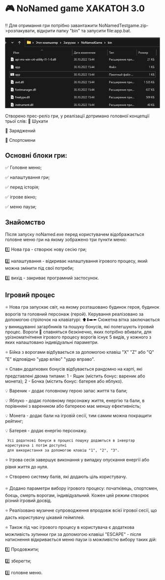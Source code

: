 # :video_game: NoNamed game ХАКАТОН 3.0 

  :bangbang: Для отримання гри потрібно завантажити NoNamedTestgame.zip->розпакувати, відкрити папку "bin" та запусити file:app.bat. 
  
 ![This is an image](/readME_File.png)
   
  Створено прес-реліз гри, у реалізації дотримано головної концепції трьої слів: 
  :pushpin: Шукати 
  
  :pushpin: Заряджений
  
  :pushpin: Спортсмени 
  
## Основні блоки гри:
 :white_check_mark: Головне меню;
 
 :white_check_mark: налаштування гри;
 
 :white_check_mark: перед історія;
 
 :white_check_mark: ігрове вікно;
 
 :white_check_mark: меню паузи;
 
 ## Знайомство
  Після запуску noNamed.exe перед користувачем відображається головне меню гри на якому зображено три пункти меню: 
  
   :one: Нова гра - створює нову сесію гри; 
   
   :two: налаштування - відкриває налаштування ігрового процесу, який можна змінити під свої потреби; 
   
   :three: вихід - закриває програмний застосунок.
   
   ## Ігровий процес
   :star: Нова гра запускає світ, на якому розташовано будинок героя, будинок ворогів та головний персонаж (герой). Керування реалізовано за допомогою стрілочок на клавіатурі: :arrow_up::arrow_down::arrow_right::arrow_left: Сюжетна вітка заключається у винищуванні загарбників та пошуку бонусів, які полегшують ігровий процес. Вороги :space_invader: спавняться безкінечно, яких потрібно вбивати, для урізноматнітненя ігрового процесу ворогів існує 5 видів, у кожного з яких налаштовано індивідуальні параметри.
   
   :star: Бійка з ворогами відбувається за допомогою клавіш "X" "Z" або "Q" "E" відповідно "удар вліво" "удар вправо".
   
   :star: Спавн додаткових бонусів відбувається рандомно на карті, які представлені двома типами: 1 - Ящик (містить бонус: вареник або монета); 2 - Бочка (містить бонус: батерея або яблуко).
   
   :bulb: Вареник - додає головному герою запас життя та бали;
   
   :bulb: Яблуко - додає головному персонажу життя, енергію та бали, в порівнняні з вареником або батереєю має меншу ефективність;
      
   :bulb: Монета - додає бали на ігровій сесії, тим самим можна покращити рейтинг;
         
   :bulb: Батерея - додає енергію персонажу.
   
     Усі додаткові бонуси в процесі пошуку додаються в інвертар користувача і потім доступні 
     для використання за допомогою клавіш "1", "2", "3". 
  
   :star: Ігрова сесія завершує виконання у випадку опускання енергії або рівня життя до нуля.
   
   :star: Створено систему балів, які додають ціль користувачу.
   
   :star: Додано параметри вибору ігрового процесу: початківець, спортсмен, боєць, смерть ворогам, індивідуальний. Кожен цей режим створює різний ігровий досвід.
   
   :star: Реалізовано музичне супроводження впродовж всієї ігрової сесії, що дасть користувачу цікавий геймплей.
   

:star: Також під час ігрового процесу в користувача є додаткова можливість зупинки гри за допомогою клавіші "ESCAPE" - після натиснення відкривається меню паузи із можливістю вибору таких дій:

   :one: Продовжити; 
   
   :two: зберегти; 
   
   :three: головне меню.
